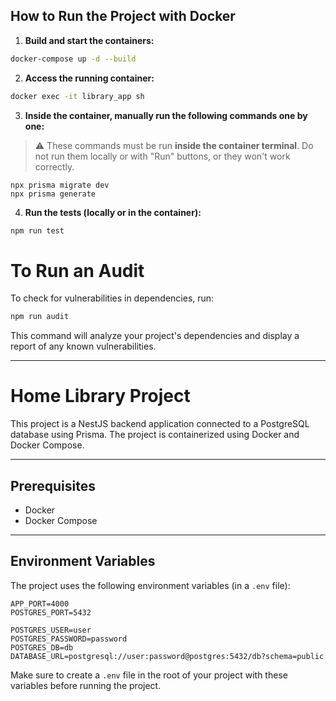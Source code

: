 ## How to Run the Project with Docker

1. **Build and start the containers:**

```bash
docker-compose up -d --build
```

2. **Access the running container:**

```bash
docker exec -it library_app sh
```

3. **Inside the container, manually run the following commands one by one:**

> ⚠️ These commands must be run **inside the container terminal**. Do not run them locally or with "Run" buttons, or
> they won't work correctly.

```
npx prisma migrate dev
npx prisma generate
```

4. **Run the tests (locally or in the container):**

```bash
npm run test
```

# To Run an Audit

To check for vulnerabilities in dependencies, run:

```bash
npm run audit
```

This command will analyze your project's dependencies and display a report of any known vulnerabilities.

---

# Home Library Project

This project is a NestJS backend application connected to a PostgreSQL database using Prisma. The project is
containerized using Docker and Docker Compose.

---

## Prerequisites

- Docker
- Docker Compose

---

## Environment Variables

The project uses the following environment variables (in a `.env` file):

```
APP_PORT=4000
POSTGRES_PORT=5432

POSTGRES_USER=user
POSTGRES_PASSWORD=password
POSTGRES_DB=db
DATABASE_URL=postgresql://user:password@postgres:5432/db?schema=public
```

Make sure to create a `.env` file in the root of your project with these variables before running the project.
